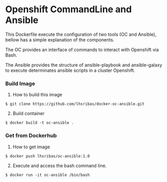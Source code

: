 # Openshift CommandLine and Ansible

This Dockerfile execute the configuration of two tools (OC and Ansible), bellow has a simple explanation of the components.

The OC provides an interface of commands to interact with Openshift via Bash.

The Ansible provides the structure of ansible-playbook and ansible-galaxy to execute determinates ansible scripts in a cluster Openshift.

### Build Image

1. How to build this image

```
$ git clone https://github.com/lhsribas/docker-oc-ansible.git 
```

2. Build container

```
$ docker build -t oc-ansible .
```
### Get from Dockerhub

1. How to get image

```
$ docker push lhsribas/oc-ansible:1.0
```

2. Execute and access the bash command line.

```
$ docker run -it oc-ansible /bin/bash
```